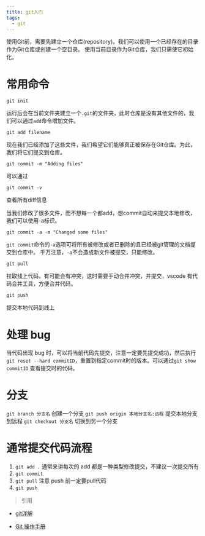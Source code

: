 ```yaml
---
title: git入门
tags:
  - git
---
```


使用Git前，需要先建立一个仓库(repository)。我们可以使用一个已经存在的目录作为Git仓库或创建一个空目录。
使用当前目录作为Git仓库，我们只需使它初始化。

# 常用命令

`git init`

运行后会在当前文件夹建立一个`.git`的文件夹，此时仓库是没有其他文件的，我们可以通过`add`命令增加文件。

`git add filename`

现在我们已经添加了这些文件，我们希望它们能够真正被保存在Git仓库。为此，我们将它们提交到仓库。

`git commit -m "Adding files"`

可以通过

`git commit -v`

查看所有diff信息

当我们修改了很多文件，而不想每一个都add，想commit自动来提交本地修改，我们可以使用-a标识。

`git commit -a -m "Changed some files"`

`git commit`命令的`-a`选项可将所有被修改或者已删除的且已经被git管理的文档提交到仓库中。
千万注意，`-a`不会造成新文件被提交，只能修改。

`git pull`

拉取线上代码，有可能会有冲突，这时需要手动合并冲突，并提交，vscode 有代码合并工具，方便合并代码。

`git push`

提交本地代码到线上

# 处理 bug

当代码出现 bug 时，可以将当前代码先提交，注意一定要先提交成功，然后执行 `git reset --hard commitID`，重置到指定commit时的版本。可以通过`git show commitID` 查看提交时的代码。

# 分支

`git branch 分支名` 创建一个分支
`git push origin 本地分支名:远程` 提交本地分支到远程
`git checkout 分支名` 切换到另一个分支

# 通常提交代码流程

  1. `git add .` 通常来讲每次的 add 都是一种类型修改提交，不建议一次提交所有
  2. `git commit`
  3. `git pull` 注意 push 前一定要pull代码
  4. `git push`

> 引用
- [git详解](http://www.ruanyifeng.com/blog/2015/12/git-cheat-sheet.html)

- [Git 操作手册](https://xiedaimala.com/tasks/24e32d28-9aeb-4010-a643-d97904e8101d/text_tutorials/317c56bc-d774-415c-9594-4b11e67a3f5d)
